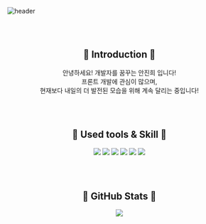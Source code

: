    
![header](https://capsule-render.vercel.app/api?type=waving&color=timeGradient&text=Hello,%20I'm%20Jinhee👋&animation=twinkling&fontSize=50&fontAlignY=40&fontAlign=55&height=250)

<br><br>  

<div align=center>

## :running: Introduction :running:
안녕하세요! 개발자를 꿈꾸는 안진희 입니다!<br>
프론트 개발에 관심이 많으며, <br>  현재보다 내일의 더 발전된 모습을 위해 계속 달리는 중입니다!

<br><br>

## :pushpin: Used tools &  Skill :pushpin:
<img src="https://img.shields.io/badge/html5-E34F26?style=flat&logo=html5&logoColor=white"/>  <img src="https://img.shields.io/badge/React-61DAFB?style=flat&logo=React&logoColor=white"/>  <img src="https://img.shields.io/badge/javascript-F7DF1E?style=flat&logo=javascript&logoColor=white"/>  <img src="https://img.shields.io/badge/mysql-4479A1?style=flat&logo=mysql&logoColor=white"/>  <img src="https://img.shields.io/badge/css3-1572B6?style=flat&logo=css3&logoColor=white"/>  <img src="https://img.shields.io/badge/git-F05032?style=flat&logo=git&logoColor=white"/>

<br><br>

## :low_brightness:   GitHub Stats  :low_brightness: 

<img src="https://github-readme-stats.vercel.app/api?username=jijini&theme=vue&show_icons=true"/></a>


</div>

